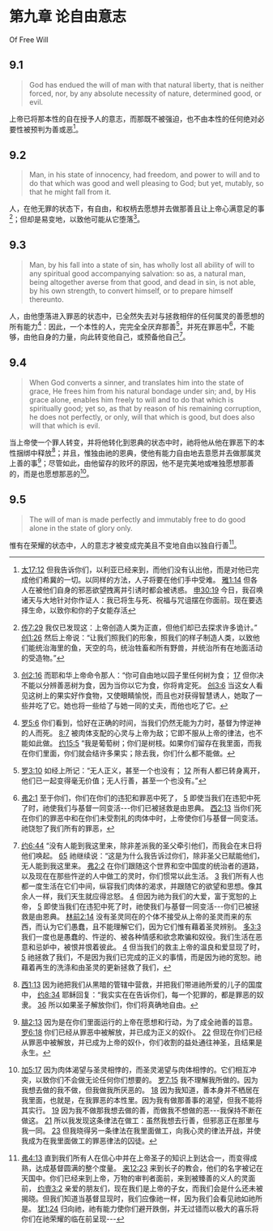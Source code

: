 # 第九章 论自由意志

Of Free Will

## 9.1

> God has endued the will of man with that natural liberty, that is neither forced, nor, by any absolute necessity of nature, determined good, or evil.

上帝已将那本性的自在授予人的意志，而那既不被强迫，也不由本性的任何绝对必要性被预判为善或恶[^9-1]。

[^9-1]: [太17:12](https://biblehub.com/matthew/17-12.htm) 但我告诉你们，以利亚已经来到，而他们没有认出他，而是对他已完成他们希冀的一切。以同样的方法，人子将要在他们手中受难。 [雅1:14](https://biblehub.com/james/1-14.htm) 但各人在被他们自身的邪恶欲望拽离并引诱时都会被诱惑。 [申30:19](https://biblehub.com/deuteronomy/30-19.htm) 今日，我召唤诸天与大地针对你作证人：我已将生与死、祝福与咒诅摆在你面前。现在要选择生命，以致你和你的子女能存活

## 9.2

> Man, in his state of innocency, had freedom, and power to will and to do that which was good and well pleasing to God; but yet, mutably, so that he might fall from it.

人，在他无罪的状态下，有自由，和权柄去愿想并去做那善且让上帝心满意足的事[^9-2]；但却是易变地，以致他可能从它堕落[^9-3]。

[^9-2]: [传7:29](https://biblehub.com/ecclesiastes/7-29.htm) 我仅已发现这：上帝创造人类为正直，但他们却已去探求许多诡计。” [创1:26](https://biblehub.com/genesis/1-26.htm) 然后上帝说：“让我们照我们的形象，照我们的样子制造人类，以致他们能统治海里的鱼，天空的鸟，统治牲畜和所有野兽，并统治所有在地面活动的受造物。”

[^9-3]: [创2:16](https://biblehub.com/genesis/2-16.htm) 而耶和华上帝命令那人：“你可自由地以园子里任何树为食； [17](https://biblehub.com/genesis/2-17.htm) 但你决不能以分辨善恶树为食，因为当你以它为食，你将肯定死。 [创3:6](https://biblehub.com/genesis/3-6.htm) 当这女人看见这树上的果实好作食物，又使眼睛愉悦，而且也对获得智慧诱人，她取了一些并吃了它。她也将一些给了与她一同的丈夫，而他也吃了它。

## 9.3

> Man, by his fall into a state of sin, has wholly lost all ability of will to any spiritual good accompanying salvation: so as, a natural man, being altogether averse from that good, and dead in sin, is not able, by his own strength, to convert himself, or to prepare himself thereunto.

人，由他堕落进入罪恶的状态中，已全然失去对与拯救相伴的任何属灵的善愿想的所有能力[^9-4]：因此，一个本性的人，完完全全厌弃那善[^9-5]，并死在罪恶中[^9-6]，不能够，由他自身的力量，向此转变他自己，或预备他自己[^9-7]。

[^9-4]: [罗5:6](https://biblehub.com/romans/5-6.htm) 你们看到，恰好在正确的时间，当我们仍然无能为力时，基督为悖逆神的人而死。 [8:7](https://biblehub.com/romans/8-7.htm) 被肉体支配的心灵与上帝为敌；它即不服从上帝的律法，也不能如此做。 [约15:5](https://biblehub.com/john/15-5.htm) “我是葡萄树；你们是树枝。如果你们留存在我里面，而我在你们里面，你们就会结许多果实；除去我，你们什么都不能做。

[^9-5]: [罗3:10](https://biblehub.com/romans/3-10.htm) 如经上所记：“无人正义，甚至一个也没有； [12](https://biblehub.com/romans/3-12.htm) 所有人都已转身离开，他们已一起变得毫无价值；无人行善，甚至一个也没有。”

[^9-6]: [弗2:1](https://biblehub.com/ephesians/2-1.htm) 至于你们，你们在你们的违犯和罪恶中死了， [5](https://biblehub.com/ephesians/2-5.htm) 即使当我们在违犯中死了时，祂使我们与基督一同变活---你们已被拯救是由恩典。 [西2:13](https://biblehub.com/colossians/2-13.htm) 当你们死在你们的罪恶中和在你们未受割礼的肉体中时，上帝使你们与基督一同变活。祂饶恕了我们所有的罪恶，

[^9-7]: [约6:44](https://biblehub.com/john/6-44.htm) “没有人能到我这里来，除非差派我的圣父牵引他们，而我会在末日将他们唤起。 [65](https://biblehub.com/john/6-65.htm) 祂继续说：“这是为什么我告诉过你们，除非圣父已赋能他们，无人能到我这里来。 [弗2:2](https://biblehub.com/ephesians/2-2.htm) 在你们跟随这个世界和空中国度的统治者的道路，以及现在在那些忤逆的人中做工的灵时，你们惯常以此生活。 [3](https://biblehub.com/ephesians/2-3.htm) 我们所有人也都一度生活在它们中间，纵容我们肉体的渴求，并跟随它的欲望和思想。像其余人一样，我们天生就应得忿怒。 [4](https://biblehub.com/ephesians/2-4.htm) 但因为祂为我们的大爱，富于宽恕的上帝， [5](https://biblehub.com/ephesians/2-5.htm) 即使当我们在违犯中死了时，祂使我们与基督一同变活---你们已被拯救是由恩典。 [林前2:14](https://biblehub.com/1_corinthians/2-14.htm) 没有圣灵同在的个体不接受从上帝的圣灵而来的东西，而认为它们愚蠢，且不能理解它们，因为它们惟有藉着圣灵辨别。 [多3:3](https://biblehub.com/titus/3-3.htm) 我们一度也是愚蠢的、忤逆的、被各种情感和欲念欺骗和奴役。我们生活在恶意和忌妒中，被恨并恨着彼此。 [4](https://biblehub.com/titus/3-4.htm) 但当我们的救主上帝的温良和爱显现了时， [5](https://biblehub.com/titus/3-5.htm) 祂拯救了我们，不是因为我们已完成的正义的事情，而是因为祂的宽恕。祂藉着再生的洗涤和由圣灵的更新拯救了我们，

## 9.4

> When God converts a sinner, and translates him into the state of grace, He frees him from his natural bondage under sin; and, by His grace alone, enables him freely to will and to do that which is spiritually good; yet so, as that by reason of his remaining corruption, he does not perfectly, or only, will that which is good, but does also will that which is evil.

当上帝使一个罪人转变，并将他转化到恩典的状态中时，祂将他从他在罪恶下的本性捆绑中释放[^9-8]；并且，惟独由祂的恩典，使他有能力自由地去意愿并去做那属灵上善的事[^9-9]；尽管如此，由他留存的败坏的原因，他不是完美地或唯独愿想那善的，而是也愿想那恶的[^9-10]。

[^9-8]: [西1:13](https://biblehub.com/colossians/1-13.htm) 因为祂把我们从黑暗的管辖中营救，并把我们带进祂所爱的儿子的国度中， [约8:34](https://biblehub.com/john/8-34.htm) 耶稣回复：“我实实在在告诉你们，每一个犯罪的，都是罪恶的奴隶。 [36](https://biblehub.com/john/8-36.htm) 所以如果圣子解放你们，你们将真确地自由。

[^9-9]: [腓2:13](https://biblehub.com/philippians/2-13.htm) 因为是在你们里面运行的上帝在愿想和行动，为了成全祂善的旨意。 [罗6:18](https://biblehub.com/romans/6-18.htm) 你们已经从罪恶中被解放，并已成为正义的奴仆。 [22](https://biblehub.com/romans/6-22.htm) 但现在你们已经从罪恶中被解放，并已成为上帝的奴仆，你们收割的益处通往神圣，且结果是永生。

[^9-10]: [加5:17](https://biblehub.com/galatians/5-17.htm) 因为肉体渴望与圣灵相悖的，而圣灵渴望与肉体相悖的。它们相互冲突，以致你们不会做无论任何你们想要的。 [罗7:15](https://biblehub.com/romans/7-15.htm) 我不理解我所做的。因为我想去做的我不做，但我做我所厌恶的。 [18](https://biblehub.com/romans/7-18.htm) 因为我知道，善本身并不栖居在我里面，也就是，在我罪恶的本性里。因为我有做那善事的渴望，但我不能将其实行。 [19](https://biblehub.com/romans/7-19.htm) 因为我不做那我想去做的善，而做我不想做的恶---我保持不断在做这。 [21](https://biblehub.com/romans/7-21.htm) 所以我发现这条律法在做工：虽然我想去行善，但邪恶正在那里与我一同。 [23](https://biblehub.com/romans/7-23.htm) 但我晓得另一条律法在我里面做工，向我心灵的律法开战，并使我成为在我里面做工的罪恶律法的囚徒。

## 9.5

> The will of man is made perfectly and immutably free to do good alone in the state of glory only.

惟有在荣耀的状态中，人的意志才被变成完美且不变地自由以独自行善[^9-11]。

[^9-11]: [弗4:13](https://biblehub.com/ephesians/4-13.htm) 直到我们所有人在信心中并在上帝圣子的知识上到达合一，而变得成熟，达成基督圆满的整个度量。 [来12:23](https://biblehub.com/hebrews/12-23.htm) 来到长子的教会，他们的名字被记在天国中。你们已经来到上帝，万物的审判者面前，来到被臻善的义人的灵面前， [约壹3:2](https://biblehub.com/1_john/3-2.htm) 亲爱的朋友们，现在我们是上帝的子女，而我们会是什么还未被揭晓。但我们知道当基督显现时，我们应像祂一样，因为我们会看见祂如祂所是。 [犹1:24](https://biblehub.com/jude/1-24.htm) 归向祂，祂有能力使你们避开跌倒，并无过错而以极大的喜乐将你们在祂荣耀的临在前呈现---